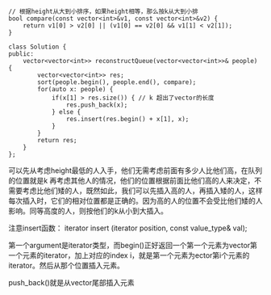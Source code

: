 ```
// 根据height从大到小排序，如果height相等，那么按k从大到小排
bool compare(const vector<int>&v1, const vector<int>&v2) {
    return v1[0] > v2[0] || (v1[0] == v2[0] && v1[1] < v2[1]);
}

class Solution {
public:
    vector<vector<int>> reconstructQueue(vector<vector<int>>& people) {
        vector<vector<int>> res;
        sort(people.begin(), people.end(), compare);
        for(auto x: people) {
            if(x[1] > res.size()) { // k 超出了vector的长度
                res.push_back(x);
            } else {
                res.insert(res.begin() + x[1], x);
            }
        }
        return res;
    }
};
```

可以先从考虑height最低的人入手，他们无需考虑前面有多少人比他们高，在队列的位置就是k
再考虑其他人的情况，他们的位置根据前面比他们高的人来决定，不需要考虑比他们矮的人，既然如此，我们可以先插入高的人，再插入矮的人，这样每次插入时，它们的相对位置都是正确的。因为高的人的位置不会受比他们矮的人影响。同等高度的人，则按他们的k从小到大插入。

注意insert函数： iterator insert (iterator position, const value_type& val);

第一个argument是iterator类型，而begin()正好返回一个第一个元素为vector第一个元素的iterator，加上对应的index i，就是第一个元素为ector第i个元素的iterator。然后从那个位置插入元素。

push_back()就是从vector尾部插入元素
